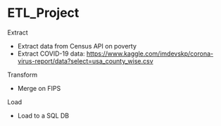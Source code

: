 # ETL_Project

Extract
- Extract data from Census API on poverty
- Extract COVID-19 data: https://www.kaggle.com/imdevskp/corona-virus-report/data?select=usa_county_wise.csv 

Transform
- Merge on FIPS

Load
- Load to a SQL DB
